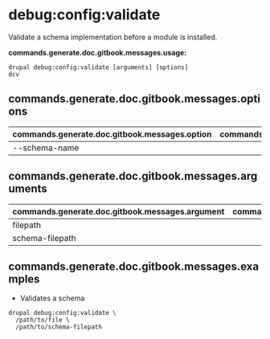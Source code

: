 # debug:config:validate
Validate a schema implementation before a module is installed.

**commands.generate.doc.gitbook.messages.usage:**
```
drupal debug:config:validate [arguments] [options]
dcv
```

## commands.generate.doc.gitbook.messages.options
commands.generate.doc.gitbook.messages.option | commands.generate.doc.gitbook.messages.details
-------|-------------
--schema-name | 

## commands.generate.doc.gitbook.messages.arguments
commands.generate.doc.gitbook.messages.argument | commands.generate.doc.gitbook.messages.details
---------|-------------
filepath | 
schema-filepath | 

## commands.generate.doc.gitbook.messages.examples
* Validates a schema
```
drupal debug:config:validate \
  /path/to/file \
  /path/to/schema-filepath
```
